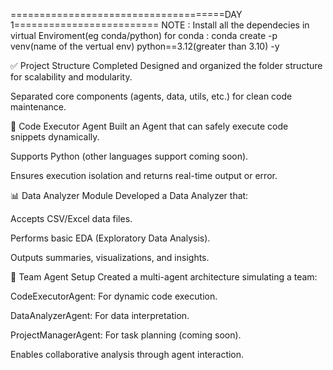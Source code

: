 =====================================DAY 1=========================
NOTE : Install all the dependecies in virtual Enviroment(eg conda/python)
for conda : conda create -p venv(name of the vertual env) python==3.12(greater than 3.10) -y

✅ Project Structure Completed
Designed and organized the folder structure for scalability and modularity.

Separated core components (agents, data, utils, etc.) for clean code maintenance.

🤖 Code Executor Agent
Built an Agent that can safely execute code snippets dynamically.

Supports Python (other languages support coming soon).

Ensures execution isolation and returns real-time output or error.

📊 Data Analyzer Module
Developed a Data Analyzer that:

Accepts CSV/Excel data files.

Performs basic EDA (Exploratory Data Analysis).

Outputs summaries, visualizations, and insights.

👥 Team Agent Setup
Created a multi-agent architecture simulating a team:

CodeExecutorAgent: For dynamic code execution.

DataAnalyzerAgent: For data interpretation.

ProjectManagerAgent: For task planning (coming soon).

Enables collaborative analysis through agent interaction.